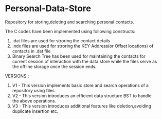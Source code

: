 # Personal-Data-Store

Repository for storing,deleting and searching personal contacts.

The C codes have been implemented using following constructs:

1. .dat files are used for stroring the contact details
2. .ndx files are used for stroring the KEY-Address(or Offset locations) of contacts in .dat file
3. Binary Search Tree has been used for maintaining the contacts for current session of interaction with the data store 
    while the files serve as the offline storage once the session ends.
    
VERSIONS :

1. V1 - This version implements basic store and search operations of a repository using files.
2. V2 - This version introduces an efficient data structure BST to handle the above operations.
3. V3 - This version introduces additional features like deletion,avoiding duplicate insertion etc.




